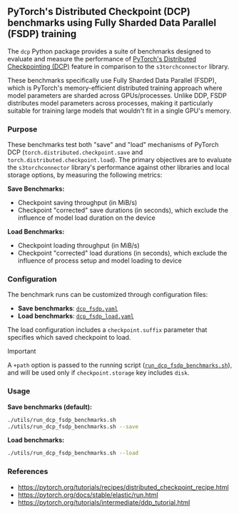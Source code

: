 ## PyTorch's Distributed Checkpoint (DCP) benchmarks using Fully Sharded Data Parallel (FSDP) training

The `dcp` Python package provides a suite of benchmarks designed to evaluate and measure the performance
of [PyTorch's Distributed Checkpointing (DCP)][DCP] feature in comparison to the `s3torchconnector` library.

These benchmarks specifically use Fully Sharded Data Parallel (FSDP), which is PyTorch's memory-efficient 
distributed training approach where model parameters are sharded across GPUs/processes. 
Unlike DDP, FSDP distributes model parameters across processes, making it particularly suitable 
for training large models that wouldn't fit in a single GPU's memory.

### Purpose

These benchmarks test both "save" and "load" mechanisms of PyTorch DCP (`torch.distributed.checkpoint.save` and `torch.distributed.checkpoint.load`). The primary objectives are to evaluate the `s3torchconnector` library's performance against other libraries and local storage options, by measuring the following metrics:

**Save Benchmarks:**
- Checkpoint saving throughput (in MiB/s)
- Checkpoint "corrected" save durations (in seconds), which exclude the influence of model load duration on the device

**Load Benchmarks:**
- Checkpoint loading throughput (in MiB/s)
- Checkpoint "corrected" load durations (in seconds), which exclude the influence of process setup and model loading to device

### Configuration

The benchmark runs can be customized through configuration files:

- **Save benchmarks**: [`dcp_fsdp.yaml`](../../../conf/dcp_fsdp.yaml)
- **Load benchmarks**: [`dcp_fsdp_load.yaml`](../../../conf/dcp_fsdp_load.yaml)

The load configuration includes a `checkpoint.suffix` parameter that specifies which saved checkpoint to load.

> [!IMPORTANT]
> A `+path` option is passed to the running script ([`run_dcp_fsdp_benchmarks.sh`](../../../utils/run_dcp_fsdp_benchmarks.sh)),
> and will be used only if `checkpoint.storage` key includes `disk`.

### Usage

**Save benchmarks (default):**
```bash
./utils/run_dcp_fsdp_benchmarks.sh
./utils/run_dcp_fsdp_benchmarks.sh --save
```

**Load benchmarks:**
```bash
./utils/run_dcp_fsdp_benchmarks.sh --load
```

### References

- https://pytorch.org/tutorials/recipes/distributed_checkpoint_recipe.html
- https://pytorch.org/docs/stable/elastic/run.html
- https://pytorch.org/tutorials/intermediate/ddp_tutorial.html

[DCP]: https://pytorch.org/docs/stable/distributed.checkpoint.html

[multirun]: https://hydra.cc/docs/tutorials/basic/running_your_app/multi-run/
